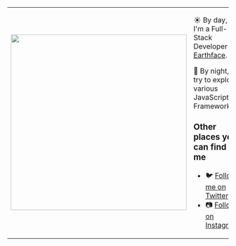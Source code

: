 <table border="0" cellspacing="0" cellpadding="0">
  <tr>
    <td style="border: 0";>
      <img width="400" src="https://user-images.githubusercontent.com/35024367/211268819-39fcab63-e1c5-49b1-b47b-d6e07be8c49c.jpg" />
    </td>
    <td style="border: 0";>
      <p>
        ☀️ By day, I'm a Full-Stack Developer at <a href="https://earthface.biz">Earthface<a/>.
      </p>
      <p>
        🌙 By night, I try to explore various JavaScript Framework.
      </p>
      <h3>Other places you can find me</h3>
      <ul>
        <li>
          🐦 <a href="https://twitter.com/n_ezaz">Follow me on Twitter</a>
        </li>
        <li>
          📷 <a href="https://www.instagram.com/ezaz_20">Follow on Instagram</a>
        </li>
      </ul>
    </td>
  </tr>
</table>
